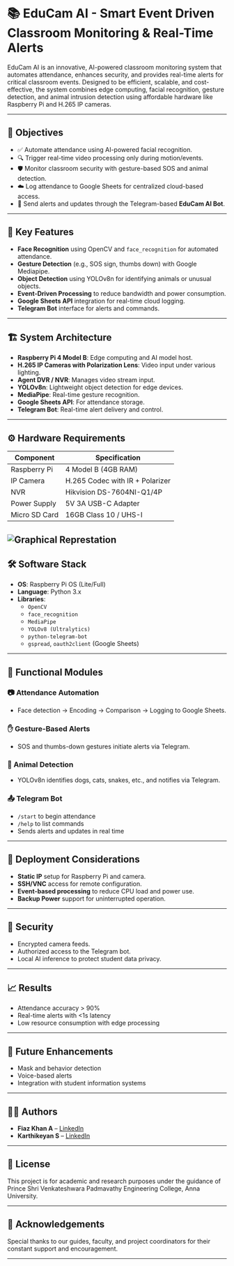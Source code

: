 # 📚 EduCam AI - Smart Event Driven Classroom Monitoring & Real-Time Alerts

EduCam AI is an innovative, AI-powered classroom monitoring system that automates attendance, enhances security, and provides real-time alerts for critical classroom events. Designed to be efficient, scalable, and cost-effective, the system combines edge computing, facial recognition, gesture detection, and animal intrusion detection using affordable hardware like Raspberry Pi and H.265 IP cameras.

---

## 🎯 Objectives

- ✅ Automate attendance using AI-powered facial recognition.
- 🔍 Trigger real-time video processing only during motion/events.
- 🛡️ Monitor classroom security with gesture-based SOS and animal detection.
- ☁️ Log attendance to Google Sheets for centralized cloud-based access.
- 🤖 Send alerts and updates through the Telegram-based **EduCam AI Bot**.

---

## 🧠 Key Features

- **Face Recognition** using OpenCV and `face_recognition` for automated attendance.
- **Gesture Detection** (e.g., SOS sign, thumbs down) with Google Mediapipe.
- **Object Detection** using YOLOv8n for identifying animals or unusual objects.
- **Event-Driven Processing** to reduce bandwidth and power consumption.
- **Google Sheets API** integration for real-time cloud logging.
- **Telegram Bot** interface for alerts and commands.

---

## 🏗️ System Architecture

- **Raspberry Pi 4 Model B**: Edge computing and AI model host.
- **H.265 IP Cameras with Polarization Lens**: Video input under various lighting.
- **Agent DVR / NVR**: Manages video stream input.
- **YOLOv8n**: Lightweight object detection for edge devices.
- **MediaPipe**: Real-time gesture recognition.
- **Google Sheets API**: For attendance storage.
- **Telegram Bot**: Real-time alert delivery and control.

---

## ⚙️ Hardware Requirements

| Component       | Specification                        |
|----------------|--------------------------------------|
| Raspberry Pi    | 4 Model B (4GB RAM)                  |
| IP Camera       | H.265 Codec with IR + Polarizer      |
| NVR             | Hikvision DS-7604NI-Q1/4P            |
| Power Supply    | 5V 3A USB-C Adapter                  |
| Micro SD Card   | 16GB Class 10 / UHS-I                |

![Graphical Represtation]()
---

## 🛠️ Software Stack

- **OS**: Raspberry Pi OS (Lite/Full)
- **Language**: Python 3.x
- **Libraries**:
  - `OpenCV`
  - `face_recognition`
  - `MediaPipe`
  - `YOLOv8 (Ultralytics)`
  - `python-telegram-bot`
  - `gspread`, `oauth2client` (Google Sheets)

---

## 🧪 Functional Modules

### 📷 Attendance Automation
- Face detection → Encoding → Comparison → Logging to Google Sheets.

### ✋ Gesture-Based Alerts
- SOS and thumbs-down gestures initiate alerts via Telegram.

### 🐾 Animal Detection
- YOLOv8n identifies dogs, cats, snakes, etc., and notifies via Telegram.

### 📤 Telegram Bot
- `/start` to begin attendance
- `/help` to list commands
- Sends alerts and updates in real time

---

## 🚀 Deployment Considerations

- **Static IP** setup for Raspberry Pi and camera.
- **SSH/VNC** access for remote configuration.
- **Event-based processing** to reduce CPU load and power use.
- **Backup Power** support for uninterrupted operation.

---

## 🔐 Security

- Encrypted camera feeds.
- Authorized access to the Telegram bot.
- Local AI inference to protect student data privacy.

---

## 📈 Results

- Attendance accuracy > 90%
- Real-time alerts with <1s latency
- Low resource consumption with edge processing

---

## 🔮 Future Enhancements

- Mask and behavior detection
- Voice-based alerts
- Integration with student information systems

---

## 👨‍💻 Authors

- **Fiaz Khan A** – [LinkedIn](https://www.linkedin.com)
- **Karthikeyan S** – [LinkedIn](https://www.linkedin.com)

---

## 📜 License

This project is for academic and research purposes under the guidance of Prince Shri Venkateshwara Padmavathy Engineering College, Anna University.

---

## 🙏 Acknowledgements

Special thanks to our guides, faculty, and project coordinators for their constant support and encouragement.

---

